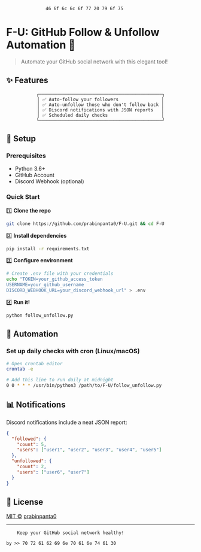 
<div align="center">

```
46 6f 6c 6c 6f 77 20 79 6f 75            
```
</div>

# F-U: GitHub Follow & Unfollow Automation 🚀

> Automate your GitHub social network with this elegant tool!

## ✨ Features

<div align="center">

```
┌──────────────────────────────────────────────┐
│ ✅ Auto-follow your followers                │
│ ✅ Auto-unfollow those who don't follow back │
│ ✅ Discord notifications with JSON reports   │
│ ✅ Scheduled daily checks                    │
└──────────────────────────────────────────────┘
```
</div>

## 🔧 Setup

### Prerequisites

- Python 3.6+
- GitHub Account
- Discord Webhook (optional)

### Quick Start

1️⃣ **Clone the repo**
```bash
git clone https://github.com/prabinpanta0/F-U.git && cd F-U
```

2️⃣ **Install dependencies**
```bash
pip install -r requirements.txt
```

3️⃣ **Configure environment**
```bash
# Create .env file with your credentials
echo "TOKEN=your_github_access_token
USERNAME=your_github_username
DISCORD_WEBHOOK_URL=your_discord_webhook_url" > .env
```

4️⃣ **Run it!**
```bash
python follow_unfollow.py
```

## 🔄 Automation

### Set up daily checks with cron (Linux/macOS)

```bash
# Open crontab editor
crontab -e

# Add this line to run daily at midnight
0 0 * * * /usr/bin/python3 /path/to/F-U/follow_unfollow.py
```

## 📊 Notifications

Discord notifications include a neat JSON report:
```json
{
  "followed": {
    "count": 5,
    "users": ["user1", "user2", "user3", "user4", "user5"]
  },
  "unfollowed": {
    "count": 2,
    "users": ["user6", "user7"]
  }
}
```

## 📜 License

[MIT ©](LICENSE) [prabinpanta0](https://github.com/prabinpanta0)

---
```
    Keep your GitHub social network healthy! 

by >> 70 72 61 62 69 6e 70 61 6e 74 61 30
```
